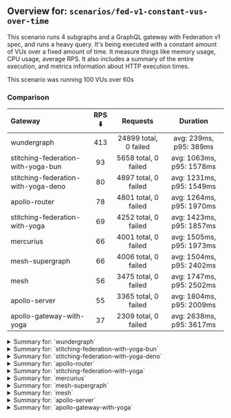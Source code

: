 ## Overview for: `scenarios/fed-v1-constant-vus-over-time`


This scenario runs 4 subgraphs and a GraphQL gateway with Federation v1 spec, and runs a heavy query. It's being executed with a constant amount of VUs over a fixed amount of time. It measure things like memory usage, CPU usage, average RPS. It also includes a summary of the entire execution, and metrics information about HTTP execution times.


This scenario was running 100 VUs over 60s


### Comparison


| Gateway                             | RPS ⬇️ |       Requests        |         Duration         |
| :---------------------------------- | :----: | :-------------------: | :----------------------: |
| wundergraph                         |  413   | 24899 total, 0 failed |  avg: 239ms, p95: 389ms  |
| stitching-federation-with-yoga-bun  |   93   | 5658 total, 0 failed  | avg: 1063ms, p95: 1578ms |
| stitching-federation-with-yoga-deno |   80   | 4897 total, 0 failed  | avg: 1231ms, p95: 1549ms |
| apollo-router                       |   78   | 4801 total, 0 failed  | avg: 1264ms, p95: 1970ms |
| stitching-federation-with-yoga      |   69   | 4252 total, 0 failed  | avg: 1423ms, p95: 1857ms |
| mercurius                           |   66   | 4001 total, 0 failed  | avg: 1505ms, p95: 1973ms |
| mesh-supergraph                     |   66   | 4006 total, 0 failed  | avg: 1504ms, p95: 2402ms |
| mesh                                |   56   | 3475 total, 0 failed  | avg: 1747ms, p95: 2502ms |
| apollo-server                       |   55   | 3365 total, 0 failed  | avg: 1804ms, p95: 2009ms |
| apollo-gateway-with-yoga            |   37   | 2309 total, 0 failed  | avg: 2638ms, p95: 3617ms |



<details>
  <summary>Summary for: `wundergraph`</summary>

  **K6 Output**




```
     ✓ response code was 200
     ✓ no graphql errors
     ✓ valid response structure

     checks.........................: 100.00% ✓ 74697      ✗ 0    
     data_received..................: 124 MB  2.1 MB/s
     data_sent......................: 30 MB   491 kB/s
     http_req_blocked...............: avg=126.76µs min=1.4µs   med=2.7µs    max=55.95ms  p(90)=4.2µs    p(95)=6.7µs   
     http_req_connecting............: avg=114.86µs min=0s      med=0s       max=55.8ms   p(90)=0s       p(95)=0s      
     http_req_duration..............: avg=238.5ms  min=41.03ms med=224.71ms max=861.76ms p(90)=339.83ms p(95)=389.22ms
       { expected_response:true }...: avg=238.5ms  min=41.03ms med=224.71ms max=861.76ms p(90)=339.83ms p(95)=389.22ms
   ✓ http_req_failed................: 0.00%   ✓ 0          ✗ 24899
     http_req_receiving.............: avg=1.44ms   min=20.5µs  med=54.1µs   max=195.37ms p(90)=285.8µs  p(95)=2.34ms  
     http_req_sending...............: avg=532.22µs min=8.6µs   med=15.3µs   max=319.83ms p(90)=46µs     p(95)=165.7µs 
     http_req_tls_handshaking.......: avg=0s       min=0s      med=0s       max=0s       p(90)=0s       p(95)=0s      
     http_req_waiting...............: avg=236.52ms min=40.1ms  med=223.43ms max=861.71ms p(90)=335.3ms  p(95)=382.28ms
     http_reqs......................: 24899   413.801797/s
     iteration_duration.............: avg=241.32ms min=41.84ms med=227.06ms max=862.47ms p(90)=344.1ms  p(95)=395.18ms
     iterations.....................: 24899   413.801797/s
     vus............................: 100     min=100      max=100
     vus_max........................: 100     min=100      max=100
```


**Performance Overview**


<img src="https://imagedelivery.net/KYe9TScr4TldYHA48pczVg/005c504a-7441-4ebb-e921-932ae9b99b00/public" alt="Performance Overview" />


**HTTP Overview**


<img src="https://imagedelivery.net/KYe9TScr4TldYHA48pczVg/aec3ce66-a44f-4a52-5408-c8a5f2fe3000/public" alt="HTTP Overview" />


  </details>

<details>
  <summary>Summary for: `stitching-federation-with-yoga-bun`</summary>

  **K6 Output**




```
     ✓ response code was 200
     ✓ no graphql errors
     ✓ valid response structure

     checks.........................: 100.00% ✓ 16974    ✗ 0    
     data_received..................: 28 MB   466 kB/s
     data_sent......................: 6.7 MB  111 kB/s
     http_req_blocked...............: avg=89.92µs  min=1.3µs    med=2.4µs    max=17.1ms  p(90)=3.7µs  p(95)=11.3µs  
     http_req_connecting............: avg=82.93µs  min=0s       med=0s       max=17.06ms p(90)=0s     p(95)=0s      
     http_req_duration..............: avg=1.06s    min=524.35ms med=992.47ms max=3.2s    p(90)=1.36s  p(95)=1.57s   
       { expected_response:true }...: avg=1.06s    min=524.35ms med=992.47ms max=3.2s    p(90)=1.36s  p(95)=1.57s   
   ✓ http_req_failed................: 0.00%   ✓ 0        ✗ 5658 
     http_req_receiving.............: avg=122.84µs min=20.6µs   med=42.3µs   max=50.97ms p(90)=71.6µs p(95)=90.3µs  
     http_req_sending...............: avg=161.74µs min=7.9µs    med=14µs     max=22.06ms p(90)=32.7µs p(95)=166.72µs
     http_req_tls_handshaking.......: avg=0s       min=0s       med=0s       max=0s      p(90)=0s     p(95)=0s      
     http_req_waiting...............: avg=1.06s    min=524.3ms  med=992ms    max=3.2s    p(90)=1.36s  p(95)=1.57s   
     http_reqs......................: 5658    93.47162/s
     iteration_duration.............: avg=1.06s    min=525.12ms med=993.38ms max=3.2s    p(90)=1.36s  p(95)=1.58s   
     iterations.....................: 5658    93.47162/s
     vus............................: 100     min=100    max=100
     vus_max........................: 100     min=100    max=100
```


**Performance Overview**


<img src="https://imagedelivery.net/KYe9TScr4TldYHA48pczVg/0afb01a0-b5e3-4ee5-19f2-cda6e2051f00/public" alt="Performance Overview" />


**HTTP Overview**


<img src="https://imagedelivery.net/KYe9TScr4TldYHA48pczVg/90aae961-7eed-46d8-4a6f-02e812809e00/public" alt="HTTP Overview" />


  </details>

<details>
  <summary>Summary for: `stitching-federation-with-yoga-deno`</summary>

  **K6 Output**




```
     ✓ response code was 200
     ✗ no graphql errors
      ↳  99% — ✓ 4896 / ✗ 1
     ✗ valid response structure
      ↳  99% — ✓ 4896 / ✗ 1

     checks.........................: 99.98% ✓ 14689     ✗ 2    
     data_received..................: 25 MB  405 kB/s
     data_sent......................: 5.8 MB 96 kB/s
     http_req_blocked...............: avg=82.68µs  min=1.1µs    med=2.4µs  max=13.85ms p(90)=3.8µs   p(95)=5.8µs   
     http_req_connecting............: avg=73.69µs  min=0s       med=0s     max=13.82ms p(90)=0s      p(95)=0s      
     http_req_duration..............: avg=1.23s    min=559.63ms med=1.2s   max=2.23s   p(90)=1.43s   p(95)=1.54s   
       { expected_response:true }...: avg=1.23s    min=559.63ms med=1.2s   max=2.23s   p(90)=1.43s   p(95)=1.54s   
   ✓ http_req_failed................: 0.00%  ✓ 0         ✗ 4897 
     http_req_receiving.............: avg=119.21µs min=17.5µs   med=36.6µs max=17.41ms p(90)=81.7µs  p(95)=115.5µs 
     http_req_sending...............: avg=80.82µs  min=7.2µs    med=13.1µs max=22.13ms p(90)=28.44µs p(95)=102.22µs
     http_req_tls_handshaking.......: avg=0s       min=0s       med=0s     max=0s      p(90)=0s      p(95)=0s      
     http_req_waiting...............: avg=1.23s    min=558.68ms med=1.19s  max=2.23s   p(90)=1.43s   p(95)=1.54s   
     http_reqs......................: 4897   80.907034/s
     iteration_duration.............: avg=1.23s    min=560.14ms med=1.2s   max=2.23s   p(90)=1.43s   p(95)=1.55s   
     iterations.....................: 4897   80.907034/s
     vus............................: 100    min=100     max=100
     vus_max........................: 100    min=100     max=100
```


**Performance Overview**


<img src="https://imagedelivery.net/KYe9TScr4TldYHA48pczVg/9295a905-30d8-425a-f6a0-9d407ea18f00/public" alt="Performance Overview" />


**HTTP Overview**


<img src="https://imagedelivery.net/KYe9TScr4TldYHA48pczVg/d5ccb1af-41ba-4d24-e737-505a3deb4d00/public" alt="HTTP Overview" />


  </details>

<details>
  <summary>Summary for: `apollo-router`</summary>

  **K6 Output**




```
     ✓ response code was 200
     ✗ no graphql errors
      ↳  99% — ✓ 4797 / ✗ 4
     ✗ valid response structure
      ↳  99% — ✓ 4797 / ✗ 4

     checks.........................: 99.94% ✓ 14395     ✗ 8    
     data_received..................: 24 MB  391 kB/s
     data_sent......................: 5.7 MB 93 kB/s
     http_req_blocked...............: avg=280.69µs min=1.7µs    med=2.9µs  max=37.04ms p(90)=4.3µs   p(95)=19.7µs 
     http_req_connecting............: avg=269.08µs min=0s       med=0s     max=27.05ms p(90)=0s      p(95)=0s     
     http_req_duration..............: avg=1.26s    min=303.63ms med=1.19s  max=5.2s    p(90)=1.59s   p(95)=1.97s  
       { expected_response:true }...: avg=1.26s    min=303.63ms med=1.19s  max=5.2s    p(90)=1.59s   p(95)=1.97s  
   ✓ http_req_failed................: 0.00%  ✓ 0         ✗ 4801 
     http_req_receiving.............: avg=79.13µs  min=23.9µs   med=55µs   max=13.46ms p(90)=101.4µs p(95)=119.6µs
     http_req_sending...............: avg=61.71µs  min=11.4µs   med=17.2µs max=20.82ms p(90)=44.2µs  p(95)=76.8µs 
     http_req_tls_handshaking.......: avg=0s       min=0s       med=0s     max=0s      p(90)=0s      p(95)=0s     
     http_req_waiting...............: avg=1.26s    min=303.54ms med=1.19s  max=5.2s    p(90)=1.59s   p(95)=1.96s  
     http_reqs......................: 4801   78.478585/s
     iteration_duration.............: avg=1.26s    min=304.64ms med=1.19s  max=5.23s   p(90)=1.6s    p(95)=1.97s  
     iterations.....................: 4801   78.478585/s
     vus............................: 38     min=38      max=100
     vus_max........................: 100    min=100     max=100
```


**Performance Overview**


<img src="https://imagedelivery.net/KYe9TScr4TldYHA48pczVg/dcc167b3-9711-4369-e4c8-c9593e206f00/public" alt="Performance Overview" />


**HTTP Overview**


<img src="https://imagedelivery.net/KYe9TScr4TldYHA48pczVg/8b4afb6c-b2e6-4cd8-68d4-8c6929b52e00/public" alt="HTTP Overview" />


  </details>

<details>
  <summary>Summary for: `stitching-federation-with-yoga`</summary>

  **K6 Output**




```
     ✓ response code was 200
     ✗ no graphql errors
      ↳  99% — ✓ 4247 / ✗ 5
     ✗ valid response structure
      ↳  99% — ✓ 4247 / ✗ 5

     checks.........................: 99.92% ✓ 12746     ✗ 10   
     data_received..................: 21 MB  350 kB/s
     data_sent......................: 5.0 MB 83 kB/s
     http_req_blocked...............: avg=508.1µs  min=1.3µs    med=2.29µs  max=49.05ms p(90)=4µs     p(95)=8.88µs  
     http_req_connecting............: avg=494.26µs min=0s       med=0s      max=36.05ms p(90)=0s      p(95)=0s      
     http_req_duration..............: avg=1.42s    min=933.39ms med=1.37s   max=2.73s   p(90)=1.64s   p(95)=1.85s   
       { expected_response:true }...: avg=1.42s    min=933.39ms med=1.37s   max=2.73s   p(90)=1.64s   p(95)=1.85s   
   ✓ http_req_failed................: 0.00%  ✓ 0         ✗ 4252 
     http_req_receiving.............: avg=69.37µs  min=20µs     med=48.45µs max=42.46ms p(90)=76.98µs p(95)=90.24µs 
     http_req_sending...............: avg=296.85µs min=7.7µs    med=13.2µs  max=36.86ms p(90)=28.6µs  p(95)=100.63µs
     http_req_tls_handshaking.......: avg=0s       min=0s       med=0s      max=0s      p(90)=0s      p(95)=0s      
     http_req_waiting...............: avg=1.42s    min=933.35ms med=1.37s   max=2.73s   p(90)=1.64s   p(95)=1.85s   
     http_reqs......................: 4252   69.964335/s
     iteration_duration.............: avg=1.42s    min=934.05ms med=1.37s   max=2.73s   p(90)=1.64s   p(95)=1.85s   
     iterations.....................: 4252   69.964335/s
     vus............................: 100    min=100     max=100
     vus_max........................: 100    min=100     max=100
```


**Performance Overview**


<img src="https://imagedelivery.net/KYe9TScr4TldYHA48pczVg/9d286420-3636-4ef3-b612-c150f2855b00/public" alt="Performance Overview" />


**HTTP Overview**


<img src="https://imagedelivery.net/KYe9TScr4TldYHA48pczVg/24cb5188-0650-4919-8c32-2507d442e400/public" alt="HTTP Overview" />


  </details>

<details>
  <summary>Summary for: `mercurius`</summary>

  **K6 Output**




```
     ✓ response code was 200
     ✓ no graphql errors
     ✓ valid response structure

     checks.........................: 100.00% ✓ 12003     ✗ 0    
     data_received..................: 20 MB   333 kB/s
     data_sent......................: 4.7 MB  79 kB/s
     http_req_blocked...............: avg=169.36µs min=1.5µs    med=3.4µs  max=16.79ms p(90)=4.7µs  p(95)=15.3µs 
     http_req_connecting............: avg=158.64µs min=0s       med=0s     max=16.74ms p(90)=0s     p(95)=0s     
     http_req_duration..............: avg=1.5s     min=516.04ms med=1.45s  max=4.62s   p(90)=1.65s  p(95)=1.97s  
       { expected_response:true }...: avg=1.5s     min=516.04ms med=1.45s  max=4.62s   p(90)=1.65s  p(95)=1.97s  
   ✓ http_req_failed................: 0.00%   ✓ 0         ✗ 4001 
     http_req_receiving.............: avg=72.77µs  min=25.8µs   med=71.7µs max=1.34ms  p(90)=93µs   p(95)=101.2µs
     http_req_sending...............: avg=93.46µs  min=8.2µs    med=19.5µs max=20.6ms  p(90)=37.2µs p(95)=65.2µs 
     http_req_tls_handshaking.......: avg=0s       min=0s       med=0s     max=0s      p(90)=0s     p(95)=0s     
     http_req_waiting...............: avg=1.5s     min=515.88ms med=1.45s  max=4.62s   p(90)=1.64s  p(95)=1.97s  
     http_reqs......................: 4001    66.117815/s
     iteration_duration.............: avg=1.5s     min=516.79ms med=1.45s  max=4.62s   p(90)=1.65s  p(95)=1.97s  
     iterations.....................: 4001    66.117815/s
     vus............................: 100     min=100     max=100
     vus_max........................: 100     min=100     max=100
```


**Performance Overview**


<img src="https://imagedelivery.net/KYe9TScr4TldYHA48pczVg/7928ba48-6338-46a0-94b4-5b35b42ae400/public" alt="Performance Overview" />


**HTTP Overview**


<img src="https://imagedelivery.net/KYe9TScr4TldYHA48pczVg/bff2ee38-e04d-49db-7a90-4972ea55cb00/public" alt="HTTP Overview" />


  </details>

<details>
  <summary>Summary for: `mesh-supergraph`</summary>

  **K6 Output**




```
     ✓ response code was 200
     ✓ no graphql errors
     ✗ valid response structure
      ↳  0% — ✓ 0 / ✗ 4006

     checks.........................: 66.66% ✓ 8012      ✗ 4006 
     data_received..................: 20 MB  333 kB/s
     data_sent......................: 4.8 MB 79 kB/s
     http_req_blocked...............: avg=437.6µs  min=1.7µs    med=3µs     max=51.97ms p(90)=4.89µs   p(95)=20.29µs 
     http_req_connecting............: avg=425.36µs min=0s       med=0s      max=49.38ms p(90)=0s       p(95)=0s      
     http_req_duration..............: avg=1.5s     min=423ms    med=1.37s   max=3.72s   p(90)=1.96s    p(95)=2.4s    
       { expected_response:true }...: avg=1.5s     min=423ms    med=1.37s   max=3.72s   p(90)=1.96s    p(95)=2.4s    
   ✓ http_req_failed................: 0.00%  ✓ 0         ✗ 4006 
     http_req_receiving.............: avg=81.02µs  min=26.6µs   med=64.65µs max=10.13ms p(90)=110.44µs p(95)=127.29µs
     http_req_sending...............: avg=238.01µs min=11.1µs   med=17.3µs  max=46.12ms p(90)=41.49µs  p(95)=57.07µs 
     http_req_tls_handshaking.......: avg=0s       min=0s       med=0s      max=0s      p(90)=0s       p(95)=0s      
     http_req_waiting...............: avg=1.5s     min=422.89ms med=1.37s   max=3.72s   p(90)=1.96s    p(95)=2.4s    
     http_reqs......................: 4006   66.124071/s
     iteration_duration.............: avg=1.5s     min=423.49ms med=1.37s   max=3.74s   p(90)=1.97s    p(95)=2.4s    
     iterations.....................: 4006   66.124071/s
     vus............................: 100    min=100     max=100
     vus_max........................: 100    min=100     max=100
```


**Performance Overview**


<img src="https://imagedelivery.net/KYe9TScr4TldYHA48pczVg/e2b03072-b3d4-4159-4160-d7868b68ca00/public" alt="Performance Overview" />


**HTTP Overview**


<img src="https://imagedelivery.net/KYe9TScr4TldYHA48pczVg/e54a810c-7035-4fc8-c55a-a09124a9eb00/public" alt="HTTP Overview" />


  </details>

<details>
  <summary>Summary for: `mesh`</summary>

  **K6 Output**




```
     ✓ response code was 200
     ✓ no graphql errors
     ✓ valid response structure

     checks.........................: 100.00% ✓ 10425     ✗ 0    
     data_received..................: 17 MB   285 kB/s
     data_sent......................: 4.1 MB  68 kB/s
     http_req_blocked...............: avg=88.36µs  min=1.3µs    med=2.9µs   max=9.79ms  p(90)=4.8µs   p(95)=20.61µs 
     http_req_connecting............: avg=82.8µs   min=0s       med=0s      max=9.76ms  p(90)=0s      p(95)=0s      
     http_req_duration..............: avg=1.74s    min=905.25ms med=1.68s   max=4.48s   p(90)=2.3s    p(95)=2.5s    
       { expected_response:true }...: avg=1.74s    min=905.25ms med=1.68s   max=4.48s   p(90)=2.3s    p(95)=2.5s    
   ✓ http_req_failed................: 0.00%   ✓ 0         ✗ 3475 
     http_req_receiving.............: avg=100.22µs min=22.8µs   med=59.8µs  max=47.77ms p(90)=103.7µs p(95)=125.48µs
     http_req_sending...............: avg=91.82µs  min=10µs     med=16.29µs max=25.45ms p(90)=41.55µs p(95)=79.31µs 
     http_req_tls_handshaking.......: avg=0s       min=0s       med=0s      max=0s      p(90)=0s      p(95)=0s      
     http_req_waiting...............: avg=1.74s    min=905.1ms  med=1.68s   max=4.48s   p(90)=2.3s    p(95)=2.5s    
     http_reqs......................: 3475    56.984521/s
     iteration_duration.............: avg=1.74s    min=906.38ms med=1.68s   max=4.49s   p(90)=2.3s    p(95)=2.5s    
     iterations.....................: 3475    56.984521/s
     vus............................: 10      min=10      max=100
     vus_max........................: 100     min=100     max=100
```


**Performance Overview**


<img src="https://imagedelivery.net/KYe9TScr4TldYHA48pczVg/9cd9f723-7178-416a-d62b-6c7ad1345100/public" alt="Performance Overview" />


**HTTP Overview**


<img src="https://imagedelivery.net/KYe9TScr4TldYHA48pczVg/c333941c-8e2c-4b98-8de5-d953ea38c500/public" alt="HTTP Overview" />


  </details>

<details>
  <summary>Summary for: `apollo-server`</summary>

  **K6 Output**




```
     ✓ response code was 200
     ✗ no graphql errors
      ↳  99% — ✓ 3350 / ✗ 15
     ✗ valid response structure
      ↳  99% — ✓ 3350 / ✗ 15

     checks.........................: 99.70% ✓ 10065     ✗ 30   
     data_received..................: 17 MB  284 kB/s
     data_sent......................: 4.0 MB 65 kB/s
     http_req_blocked...............: avg=231.74µs min=1.5µs    med=3µs     max=16.21ms p(90)=4.7µs  p(95)=16.6µs 
     http_req_connecting............: avg=227.14µs min=0s       med=0s      max=15.99ms p(90)=0s     p(95)=0s     
     http_req_duration..............: avg=1.8s     min=413.83ms med=1.69s   max=16.76s  p(90)=1.91s  p(95)=2s     
       { expected_response:true }...: avg=1.8s     min=413.83ms med=1.69s   max=16.76s  p(90)=1.91s  p(95)=2s     
   ✓ http_req_failed................: 0.00%  ✓ 0         ✗ 3365 
     http_req_receiving.............: avg=69.93µs  min=25.4µs   med=68.3µs  max=2.99ms  p(90)=89.4µs p(95)=94.6µs 
     http_req_sending...............: avg=106.3µs  min=10.1µs   med=17.89µs max=21.49ms p(90)=32.5µs p(95)=43.87µs
     http_req_tls_handshaking.......: avg=0s       min=0s       med=0s      max=0s      p(90)=0s     p(95)=0s     
     http_req_waiting...............: avg=1.8s     min=413.74ms med=1.69s   max=16.76s  p(90)=1.91s  p(95)=2s     
     http_reqs......................: 3365   55.115655/s
     iteration_duration.............: avg=1.8s     min=414.11ms med=1.69s   max=16.77s  p(90)=1.91s  p(95)=2.01s  
     iterations.....................: 3365   55.115655/s
     vus............................: 40     min=40      max=100
     vus_max........................: 100    min=100     max=100
```


**Performance Overview**


<img src="https://imagedelivery.net/KYe9TScr4TldYHA48pczVg/40b89c54-e02d-490b-d423-84cedb273600/public" alt="Performance Overview" />


**HTTP Overview**


<img src="https://imagedelivery.net/KYe9TScr4TldYHA48pczVg/bdabfddc-a2e4-4a4a-8de8-c9d922b25f00/public" alt="HTTP Overview" />


  </details>

<details>
  <summary>Summary for: `apollo-gateway-with-yoga`</summary>

  **K6 Output**




```
     ✓ response code was 200
     ✗ no graphql errors
      ↳  98% — ✓ 2268 / ✗ 41
     ✗ valid response structure
      ↳  98% — ✓ 2268 / ✗ 41

     checks.........................: 98.81% ✓ 6845      ✗ 82   
     data_received..................: 12 MB  187 kB/s
     data_sent......................: 2.7 MB 45 kB/s
     http_req_blocked...............: avg=565.07µs min=1.8µs  med=3µs    max=25.46ms p(90)=5.1µs   p(95)=50.98µs 
     http_req_connecting............: avg=556.58µs min=0s     med=0s     max=25.33ms p(90)=0s      p(95)=0s      
     http_req_duration..............: avg=2.63s    min=1.43s  med=2.5s   max=5.27s   p(90)=3.12s   p(95)=3.61s   
       { expected_response:true }...: avg=2.63s    min=1.43s  med=2.5s   max=5.27s   p(90)=3.12s   p(95)=3.61s   
   ✓ http_req_failed................: 0.00%  ✓ 0         ✗ 2309 
     http_req_receiving.............: avg=83.96µs  min=31.6µs med=69.3µs max=9.6ms   p(90)=124.8µs p(95)=148.26µs
     http_req_sending...............: avg=114.09µs min=12.9µs med=18.9µs max=12.47ms p(90)=54.02µs p(95)=284.16µs
     http_req_tls_handshaking.......: avg=0s       min=0s     med=0s     max=0s      p(90)=0s      p(95)=0s      
     http_req_waiting...............: avg=2.63s    min=1.43s  med=2.5s   max=5.27s   p(90)=3.12s   p(95)=3.61s   
     http_reqs......................: 2309   37.563033/s
     iteration_duration.............: avg=2.63s    min=1.43s  med=2.5s   max=5.29s   p(90)=3.12s   p(95)=3.61s   
     iterations.....................: 2309   37.563033/s
     vus............................: 63     min=63      max=100
     vus_max........................: 100    min=100     max=100
```


**Performance Overview**


<img src="https://imagedelivery.net/KYe9TScr4TldYHA48pczVg/171c579b-a1b9-46c3-4717-c195ff3f7500/public" alt="Performance Overview" />


**HTTP Overview**


<img src="https://imagedelivery.net/KYe9TScr4TldYHA48pczVg/0f77a654-99f7-4bae-8d32-ec0bb6dd7d00/public" alt="HTTP Overview" />


  </details>